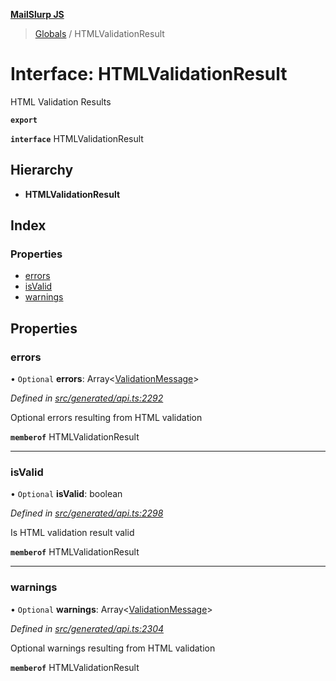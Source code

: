 **[MailSlurp JS](../README.md)**

> [Globals](../README.md) / HTMLValidationResult

# Interface: HTMLValidationResult

HTML Validation Results

**`export`** 

**`interface`** HTMLValidationResult

## Hierarchy

* **HTMLValidationResult**

## Index

### Properties

* [errors](htmlvalidationresult.md#errors)
* [isValid](htmlvalidationresult.md#isvalid)
* [warnings](htmlvalidationresult.md#warnings)

## Properties

### errors

• `Optional` **errors**: Array\<[ValidationMessage](validationmessage.md)>

*Defined in [src/generated/api.ts:2292](https://github.com/mailslurp/mailslurp-client/blob/d7397d3/src/generated/api.ts#L2292)*

Optional errors resulting from HTML validation

**`memberof`** HTMLValidationResult

___

### isValid

• `Optional` **isValid**: boolean

*Defined in [src/generated/api.ts:2298](https://github.com/mailslurp/mailslurp-client/blob/d7397d3/src/generated/api.ts#L2298)*

Is HTML validation result valid

**`memberof`** HTMLValidationResult

___

### warnings

• `Optional` **warnings**: Array\<[ValidationMessage](validationmessage.md)>

*Defined in [src/generated/api.ts:2304](https://github.com/mailslurp/mailslurp-client/blob/d7397d3/src/generated/api.ts#L2304)*

Optional warnings resulting from HTML validation

**`memberof`** HTMLValidationResult
